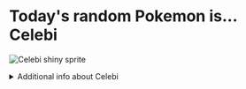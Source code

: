 # Today's random Pokemon is... Celebi

![Celebi shiny sprite](https://raw.githubusercontent.com/PokeAPI/sprites/master/sprites/pokemon/shiny/251.png)

<details>
<summary>Additional info about Celebi</summary>

| srpite type | image |
|------|------|
| back_default | ![Celebi back_default sprite](https://raw.githubusercontent.com/PokeAPI/sprites/master/sprites/pokemon/back/251.png) |
| back_shiny | ![Celebi back_shiny sprite](https://raw.githubusercontent.com/PokeAPI/sprites/master/sprites/pokemon/back/shiny/251.png) |
| front_default | ![Celebi front_default sprite](https://raw.githubusercontent.com/PokeAPI/sprites/master/sprites/pokemon/251.png) | </details>
